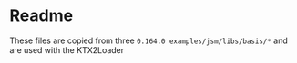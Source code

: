 # Readme

These files are copied from three `0.164.0 examples/jsm/libs/basis/*` and are used with the KTX2Loader
